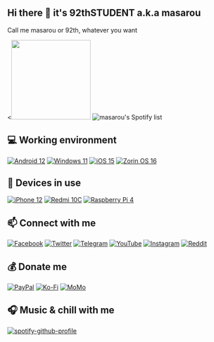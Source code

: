 ## Hi there 👋 it's 92thSTUDENT a.k.a masarou
Call me masarou or 92th, whatever you want

<<img height="180px" src="https://github-readme-stats.vercel.app/api?username=92thSTUDENT&theme=gotham&show_icons=true&height=180" />
![masarou's Spotify list](https://spotify-recently-played-readme.vercel.app/api?user=21q5p6q5xg54r5r23vo3v2tsa&width=300&count=3)

## 💻 Working environment
[![Android 12](https://img.shields.io/badge/Android%2012-3DDC84?style=for-the-badge&logo=android&logoColor=white)](https://www.android.com/android-12/)
[![Windows 11](https://img.shields.io/badge/Windows%2011-0078D6?style=for-the-badge&logo=windows&logoColor=white)](https://www.microsoft.com/en-us/windows/windows-11)
[![iOS 15](https://img.shields.io/badge/iOS-000000?style=for-the-badge&logo=ios&logoColor=white)](https://www.apple.com/ios/ios-15/)
[![Zorin OS 16](https://img.shields.io/badge/Zorin%20OS%2016-0CC1F3?style=for-the-badge&logo=zorin&logoColor=white)](https://zorin.com/os/)

## 📱 Devices in use
[![iPhone 12](https://img.shields.io/badge/iPhone%2012-a2aaad?style=for-the-badge&logo=apple&logoColor=ffffff)](https://www.apple.com/jp/iphone-12/key-features/)
[![Redmi 10C](https://img.shields.io/badge/Redmi%2010C-fd4900?style=for-the-badge&logo=xiaomi&logoColor=ffffff)](https://www.mi.com/global/product/redmi-10c/)
[![Raspberry Pi 4](https://img.shields.io/badge/Raspberry%20Pi%204-D32936?style=for-the-badge&logo=raspberry-pi&logoColor=white)](https://www.raspberrypi.com/products/raspberry-pi-4-model-b/)

## 📫 Connect with me
[![Facebook](https://img.shields.io/badge/Facebook-1877F2?style=for-the-badge&logo=facebook&logoColor=white)](https://www.facebook.com/nhatlam.masarou/)
[![Twitter](https://img.shields.io/badge/Twitter-1DA1F2?style=for-the-badge&logo=twitter&logoColor=white)](https://twitter.com/masarou92)
[![Telegram](https://img.shields.io/badge/Telegram-0088cc?style=for-the-badge&logo=telegram&logoColor=ffffff)](https://t.me/masaroubio)
[![YouTube](https://img.shields.io/badge/YouTube-FF0000?style=for-the-badge&logo=youtube&logoColor=white)](https://www.youtube.com/channel/UCyApAEDrEzBwNdP4bDOgY4w)
[![Instagram](https://img.shields.io/badge/Instagram-E4405F?style=for-the-badge&logo=instagram&logoColor=white)](https://www.instagram.com/masarou.official/)
[![Reddit](https://img.shields.io/badge/Reddit-FF4500?style=for-the-badge&logo=reddit&logoColor=white)](https://www.reddit.com/user/masarou92)

## 💰 Donate me
[![PayPal](https://img.shields.io/badge/PayPal-00457C?style=for-the-badge&logo=paypal&logoColor=white)](https://paypal.me/dreamfan92)
[![Ko-Fi](https://img.shields.io/badge/Ko--fi-F16061?style=for-the-badge&logo=ko-fi&logoColor=white)](https://ko-fi.com/masarou92)
[![MoMo](https://img.shields.io/badge/MoMo-30363D?style=for-the-badge&logo=GitHub-Sponsors&logoColor=#white)](#)

## 🎧 Music & chill with me
[![spotify-github-profile](https://spotify-github-profile.vercel.app/api/view?uid=21q5p6q5xg54r5r23vo3v2tsa&cover_image=true&theme=novatorem&bar_color=53b14f&bar_color_cover=true)](https://spotify-github-profile.vercel.app/api/view?uid=21q5p6q5xg54r5r23vo3v2tsa&redirect=true)
